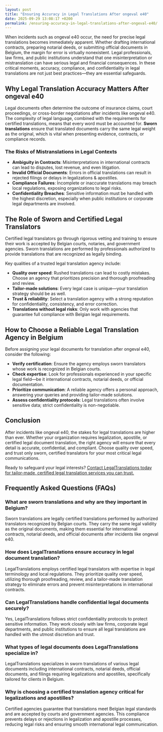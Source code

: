 ```yaml
---
layout: post
title: "Ensuring Accuracy in Legal Translations After ongeval e40"
date: 2025-09-29 13:08:17 +0200
permalink: /ensuring-accuracy-in-legal-translations-after-ongeval-e40/
---
```

When incidents such as ongeval e40 occur, the need for precise legal translations becomes immediately apparent. Whether drafting international contracts, preparing notarial deeds, or submitting official documents in Belgium, the margin for error is virtually nonexistent. Legal professionals, law firms, and public institutions understand that one misinterpretation or mistranslation can have serious legal and financial consequences. In these critical moments, accuracy, compliance, and confidentiality in legal translations are not just best practices—they are essential safeguards.

## Why Legal Translation Accuracy Matters After ongeval e40

Legal documents often determine the outcome of insurance claims, court proceedings, or cross-border negotiations after incidents like ongeval e40. The complexity of legal language, combined with the requirements for certified translations, means that every word must be accounted for. **Sworn translations** ensure that translated documents carry the same legal weight as the original, which is vital when presenting evidence, contracts, or compliance records.

### The Risks of Mistranslations in Legal Contexts

- **Ambiguity in Contracts**: Misinterpretations in international contracts can lead to disputes, lost revenue, and even litigation.
- **Invalid Official Documents**: Errors in official translations can result in rejected filings or delays in legalizations & apostilles.
- **Compliance Failures**: Incomplete or inaccurate translations may breach local regulations, exposing organizations to legal risks.
- **Confidentiality Breaches**: Sensitive information must be handled with the highest discretion, especially when public institutions or corporate legal departments are involved.

## The Role of Sworn and Certified Legal Translators

Certified legal translators go through rigorous vetting and training to ensure their work is accepted by Belgian courts, notaries, and government agencies. Sworn translations are performed by professionals authorized to provide translations that are recognized as legally binding.

Key qualities of a trusted legal translation agency include:

- **Quality over speed**: Rushed translations can lead to costly mistakes. Choose an agency that prioritizes precision and thorough proofreading and review.
- **Tailor-made solutions**: Every legal case is unique—your translation strategy should be as well.
- **Trust & reliability**: Select a translation agency with a strong reputation for confidentiality, consistency, and error correction.
- **Translations without legal risks**: Only work with agencies that guarantee full compliance with Belgian legal requirements.

## How to Choose a Reliable Legal Translation Agency in Belgium

Before assigning your legal documents for translation after ongeval e40, consider the following:

- **Verify certification**: Ensure the agency employs sworn translators whose work is recognized in Belgian courts.
- **Check expertise**: Look for professionals experienced in your specific legal field—be it international contracts, notarial deeds, or official documentation.
- **Prioritize communication**: A reliable agency offers a personal approach, answering your queries and providing tailor-made solutions.
- **Assess confidentiality protocols**: Legal translations often involve sensitive data; strict confidentiality is non-negotiable.

## Conclusion

After incidents like ongeval e40, the stakes for legal translations are higher than ever. Whether your organization requires legalization, apostille, or certified legal document translation, the right agency will ensure that every detail is accurate, confidential, and compliant. Choose quality over speed, and trust only sworn, certified translators for your most critical legal communications.

Ready to safeguard your legal interests? [Contact LegalTranslations today for tailor-made, certified legal translation services you can trust.](https://www.legaltranslations.be/)

## Frequently Asked Questions (FAQs)

### What are sworn translations and why are they important in Belgium?

Sworn translations are legally certified translations performed by authorized translators recognized by Belgian courts. They carry the same legal validity as the original documents, making them essential for international contracts, notarial deeds, and official documents after incidents like ongeval e40.

### How does LegalTranslations ensure accuracy in legal document translation?

LegalTranslations employs certified legal translators with expertise in legal terminology and local regulations. They prioritize quality over speed, utilizing thorough proofreading, review, and a tailor-made translation strategy to eliminate errors and prevent misinterpretations in international contracts.

### Can LegalTranslations handle confidential legal documents securely?

Yes, LegalTranslations follows strict confidentiality protocols to protect sensitive information. They work closely with law firms, corporate legal departments, and public institutions to ensure all legal translations are handled with the utmost discretion and trust.

### What types of legal documents does LegalTranslations specialize in?

LegalTranslations specializes in sworn translations of various legal documents including international contracts, notarial deeds, official documents, and filings requiring legalizations and apostilles, specifically tailored for clients in Belgium.

### Why is choosing a certified translation agency critical for legalizations and apostilles?

Certified agencies guarantee that translations meet Belgian legal standards and are accepted by courts and government agencies. This compliance prevents delays or rejections in legalization and apostille processes, reducing legal risks and ensuring smooth international legal communication.

<script type="application/ld+json">
{
  "@context": "https://schema.org",
  "@type": "BlogPosting",
  "headline": "Ensuring Accuracy in Legal Translations After ongeval e40",
  "description": "LegalTranslations is a specialist translation agency delivering certified, high-accuracy translations of legal documents. This post explores the importance of sworn translations, legal translation accuracy, and how to choose a reliable legal translation agency in Belgium after incidents like ongeval e40.",
  "author": {
    "@type": "Person",
    "name": "Legal Translations"
  },
  "publisher": {
    "@type": "Person",
    "name": "Legal Translations"
  },
  "mainEntityOfPage": {
    "@type": "WebPage",
    "@id": "https://www.legaltranslations.be/blog/ensuring-accuracy-in-legal-translations-after-ongeval-e40"
  },
  "datePublished": "2024-06-01",
  "dateModified": "2024-06-01",
  "inLanguage": "en-BE",
  "keywords": "Sworn translations, Legal translations, Multilingual communication, International contracts, Notarial deeds, Official documents, Legalizations & apostilles, Proofreading and review, Translation strategy, Translation agency, Quality over speed, Tailor-made solutions, Personal approach, Trust & reliability, Translations without legal risks, Error correction, Misinterpretations in international contracts, legal translation services, certified legal translators, accurate legal document translation",
  "articleSection": [
    "Legal Translation Accuracy",
    "Sworn and Certified Legal Translators",
    "Choosing Legal Translation Agency",
    "Legal Translations in Belgium"
  ],
  "url": "https://www.legaltranslations.be/blog/ensuring-accuracy-in-legal-translations-after-ongeval-e40"
}
</script>

<script type="application/ld+json">
{
  "@context": "https://schema.org",
  "@type": "FAQPage",
  "mainEntity": [
    {
      "@type": "Question",
      "name": "What are sworn translations and why are they important in Belgium?",
      "acceptedAnswer": {
        "@type": "Answer",
        "text": "Sworn translations are legally certified translations performed by authorized translators recognized by Belgian courts. They carry the same legal validity as the original documents, making them essential for international contracts, notarial deeds, and official documents after incidents like ongeval e40."
      }
    },
    {
      "@type": "Question",
      "name": "How does LegalTranslations ensure accuracy in legal document translation?",
      "acceptedAnswer": {
        "@type": "Answer",
        "text": "LegalTranslations employs certified legal translators with expertise in legal terminology and local regulations. They prioritize quality over speed, utilizing thorough proofreading, review, and a tailor-made translation strategy to eliminate errors and prevent misinterpretations in international contracts."
      }
    },
    {
      "@type": "Question",
      "name": "Can LegalTranslations handle confidential legal documents securely?",
      "acceptedAnswer": {
        "@type": "Answer",
        "text": "Yes, LegalTranslations follows strict confidentiality protocols to protect sensitive information. They work closely with law firms, corporate legal departments, and public institutions to ensure all legal translations are handled with the utmost discretion and trust."
      }
    },
    {
      "@type": "Question",
      "name": "What types of legal documents does LegalTranslations specialize in?",
      "acceptedAnswer": {
        "@type": "Answer",
        "text": "LegalTranslations specializes in sworn translations of various legal documents including international contracts, notarial deeds, official documents, and filings requiring legalizations and apostilles, specifically tailored for clients in Belgium."
      }
    },
    {
      "@type": "Question",
      "name": "Why is choosing a certified translation agency critical for legalizations and apostilles?",
      "acceptedAnswer": {
        "@type": "Answer",
        "text": "Certified agencies guarantee that translations meet Belgian legal standards and are accepted by courts and government agencies. This compliance prevents delays or rejections in legalization and apostille processes, reducing legal risks and ensuring smooth international legal communication."
      }
    }
  ]
}
</script>